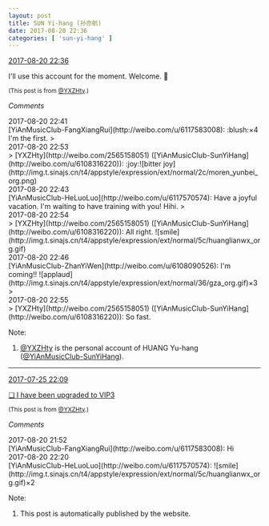 ```yaml
---
layout: post
title: SUN Yi-hang (孙亦航)
date: 2017-08-20 22:36
categories: [ 'sun-yi-hang' ]
---
```


<div class="weibo-info">
  <a href="http://weibo.com/2565158051/Fi1kSjZVx">2017-08-20 22:36</a>
</div>

I'll use this account for the moment. Welcome. 🤗

<!-- more -->

<small>(This post is from [@YXZHty](http://weibo.com/2565158051).)</small>

*Comments*

<div class="weibo-info">2017-08-20 22:41</div>
[YiAnMusicClub-FangXiangRui](http://weibo.com/u/6117583008): :blush:×4 I'm the first. 
> <div class="weibo-info">2017-08-20 22:53</div>
> [YXZHty](http://weibo.com/2565158051) ([YiAnMusicClub-SunYiHang](http://weibo.com/u/6108316220)): :joy:![bitter joy](http://img.t.sinajs.cn/t4/appstyle/expression/ext/normal/2c/moren_yunbei_org.png)

<div class="weibo-info">2017-08-20 22:43</div>
[YiAnMusicClub-HeLuoLuo](http://weibo.com/u/6117570574): Have a joyful vacation. I'm waiting to have training with you! Hihi.
> <div class="weibo-info">2017-08-20 22:54</div>
> [YXZHty](http://weibo.com/2565158051) ([YiAnMusicClub-SunYiHang](http://weibo.com/u/6108316220)): All right. ![smile](http://img.t.sinajs.cn/t4/appstyle/expression/ext/normal/5c/huanglianwx_org.gif)

<div class="weibo-info">2017-08-20 22:46</div>
[YiAnMusicClub-ZhanYiWen](http://weibo.com/u/6108090526): I'm coming!! ![applaud](http://img.t.sinajs.cn/t4/appstyle/expression/ext/normal/36/gza_org.gif)×3
> <div class="weibo-info">2017-08-20 22:55</div>
> [YXZHty](http://weibo.com/2565158051) ([YiAnMusicClub-SunYiHang](http://weibo.com/u/6108316220)): So fast.

Note:
1. [@YXZHty](http://weibo.com/u/2565158051) is the personal account of HUANG Yu-hang ([@YiAnMusicClub-SunYiHang](http://weibo.com/u/6108316220)).

---

<div class="weibo-info">
  <a href="http://weibo.com/2565158051/Fe42OcsdB">2017-07-25 22:09</a>
</div>

[❏ I have been upgraded to VIP3](http://t.cn/R9zzZYS)

<small>(This post is from [@YXZHty](http://weibo.com/2565158051).)</small>

*Comments*

<div class="weibo-info">2017-08-20 21:52</div>
[YiAnMusicClub-FangXiangRui](http://weibo.com/u/6117583008): Hi

<div class="weibo-info">2017-08-20 22:20</div>
[YiAnMusicClub-HeLuoLuo](http://weibo.com/u/6117570574): ![smile](http://img.t.sinajs.cn/t4/appstyle/expression/ext/normal/5c/huanglianwx_org.gif)×2

Note:
1. This post is automatically published by the website.
